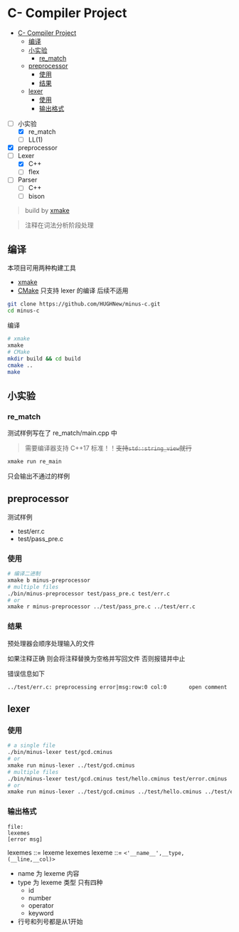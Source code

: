 # C- Compiler Project

- [C- Compiler Project](#c--compiler-project)
  - [编译](#编译)
  - [小实验](#小实验)
    - [re_match](#re_match)
  - [preprocessor](#preprocessor)
    - [使用](#使用)
    - [结果](#结果)
  - [lexer](#lexer)
    - [使用](#使用-1)
    - [输出格式](#输出格式)

- [ ] 小实验
  - [x] re_match
  - [ ] LL(1)
- [x] preprocessor
- [ ] Lexer
  - [x] C++
  - [ ] flex
- [ ] Parser
  - [ ] C++
  - [ ] bison

> build by [xmake](https://github.com/xmake-io/xmake/)

> 注释在词法分析阶段处理

## 编译

本项目可用两种构建工具
- [xmake](https://xmake.io/#/zh-cn/guide/installation)
- [CMake](https://cmake.org/download/) 只支持 lexer 的编译 后续不适用

```bash
git clone https://github.com/HUGHNew/minus-c.git
cd minus-c
```

编译

```bash
# xmake
xmake
# CMake
mkdir build && cd build
cmake ..
make
```

## 小实验

### re_match

测试样例写在了 re_match/main.cpp 中

> 需要编译器支持 C++17 标准！！~~支持`std::string_view`就行~~

```bash
xmake run re_main
```

只会输出不通过的样例

## preprocessor

测试样例
- test/err.c
- test/pass_pre.c

### 使用

```bash
# 编译二进制
xmake b minus-preprocessor
# multiple files
./bin/minus-preprocessor test/pass_pre.c test/err.c
# or
xmake r minus-preprocessor ../test/pass_pre.c ../test/err.c
```

### 结果

预处理器会顺序处理输入的文件

如果注释正确 则会将注释替换为空格并写回文件 否则报错并中止

错误信息如下

```
../test/err.c: preprocessing error|msg:row:0 col:0       open comment
```

## lexer

### 使用

```bash
# a single file
./bin/minus-lexer test/gcd.cminus
# or
xmake run minus-lexer ../test/gcd.cminus
# multiple files
./bin/minus-lexer test/gcd.cminus test/hello.cminus test/error.cminus
# or
xmake run minus-lexer ../test/gcd.cminus ../test/hello.cminus ../test/error.cminus
```

### 输出格式

```
file:
lexemes
[error msg]
```
lexemes ::= lexeme lexemes
lexeme ::= `<'__name__',__type,(__line,__col)>`

- name 为 lexeme 内容
- type 为 lexeme 类型 只有四种
  - id
  - number
  - operator
  - keyword
- 行号和列号都是从1开始

